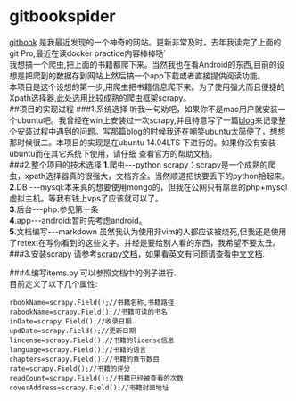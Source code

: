 # gitbookspider
[ gitbook](https://www.gitbook.com/) 是我最近发现的一个神奇的网站。更新非常及时，去年我读完了上面的git Pro,最近在读docker practice内容棒棒哒`  
我想搞一个爬虫,把上面的书籍都爬下来。当然我也在看Android的东西,目前的设想是把爬到的数据存到网站上然后搞一个app下载或者直接提供阅读功能。  
本项目是这个设想的第一步,用爬虫把书籍信息爬下来。为了使用强大而且便捷的Xpath选择器,此处选用比较成熟的爬虫框架scrapy。  
##项目的实现过程
###1.系统选择
  听我一句劝吧，如果你不是mac用户就安装一个ubuntu吧。我曾经在win上安装过一次scrapy,并且特意写了一篇[blog](http://www.trumanliu.com/windows-scrapy-install/)来记录整个安装过程中遇到的问题。写那篇blog的时候我还在嘲笑ubuntu太简便了，想想那时候很二。本项目的实现是在ubuntu 14.04LTS 下进行的。如果你没有安装ubuntu而在其它系统下使用，请仔细
查看官方的帮助文档。  
###2.整个项目的技术选择
  **1**.爬虫---python scrapy：scrapy是一个成熟的爬虫，xpath选择器真的很强大，文档齐全。当然顺道把快要丢下的python拾起来。    
  **2**.DB ---mysql:本来真的想要使用mongo的，但我在公网只有屌丝的php+mysql虚拟主机。等我有钱上vps了应该就可以了。  
  **3**.后台---php:参见第一条  
  **4**.app---android:暂时先考虑android。  
  **5**.文档编写---markdown 虽然我认为使用非vim的人都应该被烧死,但我还是使用了retext在写你看到的这些文字。并经是要给别人看的东西，我希望不要太丑。
###3.安装scrapy
  请参考[scrapy文档](http://doc.scrapy.org/en/0.24/)，如果看英文有问题请查看[中文文档](http://scrapy-chs.readthedocs.org/zh_CN/0.24/).
   
###4.编写items.py
  可以参照文档中的例子进行.     
  目前定义了以下几个属性:  
  
    rbookName=scrapy.Field();//书籍名称,书籍路径
    rabookName=scrapy.Field();//书籍可读的书名
    inDate=scrapy.Field();//收录日期
    updDate=scrapy.Field();//更新日期
    lincense=scrapy.Field();//书籍的license信息
    language=scrapy.Field();//书籍的语言
    chapters=scrapy.Field();//书籍的章节数目
    rate=scrapy.Field();//书籍的评分
    readCount=scrapy.Field();//书籍已经被查看的次数
    coverAddress=scrapy.Field();//书籍封面地址
     

 
